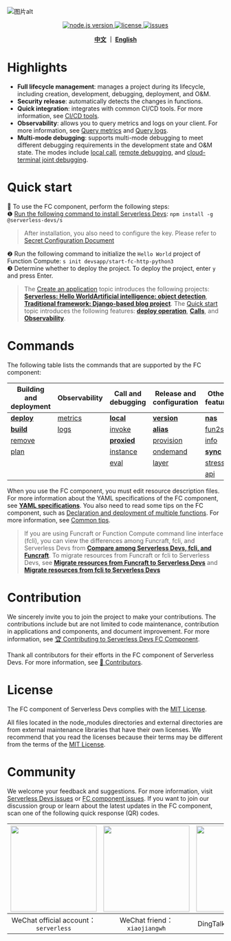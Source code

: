 ![图片alt](https://serverless-article-picture.oss-cn-hangzhou.aliyuncs.com/1635756716877_20211101085157044368.png)
<p align="center" class="flex justify-center">
  <a href="https://nodejs.org/en/" class="ml-1">
    <img src="https://img.shields.io/badge/node-%3E%3D%2010.8.0-brightgreen" alt="node.js version">
  </a>
  <a href="https://github.com/devsapp/fc/blob/master/LICENSE" class="ml-1">
    <img src="https://img.shields.io/badge/License-MIT-green" alt="license">
  </a>
  <a href="https://github.com/devsapp/fc/issues" class="ml-1">
    <img src="https://img.shields.io/github/issues/devsapp/fc" alt="issues">
  </a>
  </a>
</p>

<p align="center">
  <span><b><a href="./readme.md">中文</a> ｜ <a href="./readme_en.md">English</a></b></span><br>
</p>


# Highlights

- **Full lifecycle management**: manages a project during its lifecycle, including creation, development, debugging, deployment, and O&M.
- **Security release**: automatically detects the changes in functions.
- **Quick integration**: integrates with common CI/CD tools. For more information, see [CI/CD tools](https://github.com/Serverless-Devs/Serverless-Devs/blob/master/docs/en/cicd.md).
- **Observability**: allows you to query metrics and logs on your client. For more information, see [Query metrics](en/command/metrics.md) and [Query logs](en/command/logs.md).
- **Multi-mode debugging**: supports multi-mode debugging to meet different debugging requirements in the development state and O&M state. The modes include [local call](en/command/local.md), [remote debugging](en/command/invoke.md), and [cloud-terminal joint debugging](en/command/proxied.md).
# Quick start

🙋 To use the FC component, perform the following steps:    
❶ [Run the following command to install Serverless Devs](https://github.com/Serverless-Devs/Serverless-Devs/blob/master/docs/en/install.md): `npm install -g @serverless-devs/s`  
> After installation, you also need to configure the key. Please refer to [Secret Configuration Document](./en/config.md)

❷ Run the following command to initialize the `Hello World` project of Function Compute: `s init devsapp/start-fc-http-python3`      
❸ Determine whether to deploy the project. To deploy the project, enter `y` and press Enter.     

> The [Create an application](en/quick_start_application.md) topic introduces the following projects: [**Serverless: Hello World**](en/quick_start_application.md#serverlesshello-world)[**Artificial intelligence: object detection**](en/quick_start_application.md#AITarget-Detection), [**Traditional framework: Django-based blog project**](en/quick_start_application.md#Traditional-framework-based-on-django-blog-project). The [Quick start](en/quick_start_function.md) topic introduces the following features: [**deploy operation**](en/quick_start_function.md#deploy-operation), [**Calls**](en/quick_start_function.md#Invoke), and [**Observability**](en/quick_start_function.md#Observability). 
 
# Commands

The following table lists the commands that are supported by the FC component:



| Building and deployment            | Observability                    | Call and debugging                   | Release and configuration            | Other feature                                |
| ---------------------------------- | -------------------------------- | ------------------------------------ | ------------------------------------ | -------------------------------------------- |
| [**deploy**](en/command/deploy.md) | [metrics](en/command/metrics.md) | [**local**](en/command/local.md)     | [**version**](en/command/version.md) | [**nas**](en/command/nas.md)                 |
| [**build**](en/command/build.md)   | [logs](en/command/logs.md)       | [invoke](en/command/invoke.md)       | [**alias**](en/command/alias.md)     | [fun2s](en/command/fun2s.md)                 |
| [remove](en/command/remove.md)     |                                  | [**proxied**](en/command/proxied.md) | [provision](en/command/provision.md) | [info](en/command/info.md)                   |
| [plan](en/command/plan.md)         |                                  | [instance](en/command/instance.md)       | [ondemand](en/command/ondemand.md)   | [**sync**](en/command/sync.md)               |
|                                    |                                  | [eval](en/command/eval.md)           | [layer](en/command/layer.md)         | [stress](en/command/stress.md)               |
|                                    |                                  |                                      |                                      | [api](en/command/api.md) |


When you use the FC component, you must edit resource description files. For more information about the YAML specifications of the FC component, see [**YAML specifications**](en/yaml/readme.md). You also need to read some tips on the FC component, such as [Declaration and deployment of multiple functions](en/tips.md#Declaration-and-deployment-of-multiple-functions). For more information, see [Common tips](en/tips.md).

> If you are using Funcraft or Function Compute command line interface (fcli), you can view the differences among Funcraft, fcli, and Serverless Devs from [**Compare among Serverless Devs, fcli, and Funcraft**](en/vs_fun_fcli.md). To migrate resources from Funcraft or fcli to Serverless Devs, see [**Migrate resources from Funcraft to Serverless Devs**](en/vs_fun_fcli.md#Migrate-resources-from-Funcraft-to-Serverless-Devs) and [**Migrate resources from fcli to Serverless Devs**](en/vs_fun_fcli.md#Migrate-resources-from-fcli-to-Serverless-Devs) 

# Contribution

We sincerely invite you to join the project to make your contributions. The contributions include but are not limited to code maintenance, contribution in applications and components, and document improvement. For more information, see [🏆 Contributing to Serverless Devs FC Component](../CONTRIBUTING.md). 

Thank all contributors for their efforts in the FC component of Serverless Devs. For more information, see [👬 Contributors](https://github.com/devsapp/fc/graphs/contributors). 

# License

The FC component of Serverless Devs complies with the [MIT License](../LICENSE). 

All files located in the node_modules directories and external directories are from external maintenance libraries that have their own licenses. We recommend that you read the licenses because their terms may be different from the terms of the [MIT License](../LICENSE). 

# Community

We welcome your feedback and suggestions. For more information, visit [Serverless Devs issues](https://github.com/serverless-devs/serverless-devs/issues) or [FC component issues](https://github.com/devsapp/fc/issues). If you want to join our discussion group or learn about the latest updates in the FC component, scan one of the following quick response (QR) codes.

<p align="center">

| <img src="https://serverless-article-picture.oss-cn-hangzhou.aliyuncs.com/1635407298906_20211028074819117230.png" width="200px" > | <img src="https://serverless-article-picture.oss-cn-hangzhou.aliyuncs.com/1635407044136_20211028074404326599.png" width="200px" > | <img src="https://serverless-article-picture.oss-cn-hangzhou.aliyuncs.com/1635407252200_20211028074732517533.png" width="200px" > |
| ------------------------------------------------------------ | ------------------------------------------------------------ | ------------------------------------------------------------ |
| <center>WeChat official account：`serverless`</center>       | <center>WeChat friend：`xiaojiangwh`</center>                | <center>DingTalk Froup：`33947367`</center>                  |

</p>

